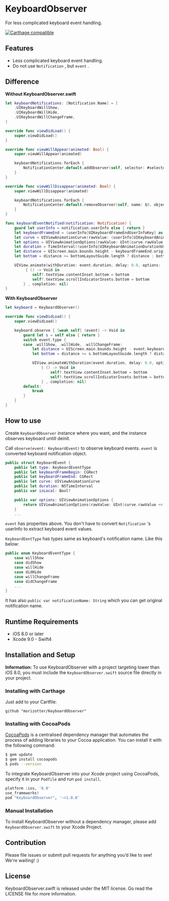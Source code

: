 # KeyboardObserver
For less complicated keyboard event handling.

[![Carthage compatible](https://img.shields.io/badge/Carthage-compatible-4BC51D.svg?style=flat)](https://github.com/Carthage/Carthage)

## Features

- Less complicated keyboard event handling.
- Do not use `Notification` , but `event` .

## Difference

**Without KeyboardObserver.swift**

```Swift
let keyboardNotifications: [Notification.Name] = [
    .UIKeyboardWillShow,
    .UIKeyboardWillHide,
    .UIKeyboardWillChangeFrame,
]

override func viewDidLoad() {
    super.viewDidLoad()
}

override func viewWillAppear(animated: Bool) {
    super.viewWillAppear(animated)

    keyboardNotifications.forEach {
        NotificationCenter.default.addObserver(self, selector: #selector(keyboardEventNotified:), name: $0, object: nil)
    }
}

override func viewWillDisappear(animated: Bool) {
    super.viewWillDisappear(animated)

    keyboardNotifications.forEach {
        NotificationCenter.default.removeObserver(self, name: $0, object: nil)
    }
}

func keyboardEventNotified(notification: Notification) {
    guard let userInfo = notification.userInfo else { return }
    let keyboardFrameEnd = (userInfo[UIKeyboardFrameEndUserInfoKey] as! NSValue).cgRectValue
    let curve = UIViewAnimationCurve(rawValue: (userInfo[UIKeyboardAnimationCurveUserInfoKey] as! NSNumber).integerValue)!
    let options = UIViewAnimationOptions(rawValue: UInt(curve.rawValue << 16))
    let duration = TimeInterval((userInfo[UIKeyboardAnimationDurationUserInfoKey] as! NSNumber).doubleValue)
    let distance = UIScreen.main.bounds.height - keyboardFrameEnd.origin.y
    let bottom = distance >= bottomLayoutGuide.length ? distance : bottomLayoutGuide.length

    UIView.animate(withDuration: event.duration, delay: 0.0, options: [event.options], animations:
         { () -> Void in
            self?.textView.contentInset.bottom = bottom
            self?.textView.scrollIndicatorInsets.bottom = bottom
        } , completion: nil)
}
```

**With KeyboardObserver**

```Swift
let keyboard = KeyboardObserver()

override func viewDidLoad() {
    super.viewDidLoad()

    keyboard.observe { [weak self] (event) -> Void in
        guard let s = self else { return }
        switch event.type {
        case .willShow, .willHide, .willChangeFrame:
            let distance = UIScreen.main.bounds.height - event.keyboardFrameEnd.origin.y
            let bottom = distance >= s.bottomLayoutGuide.length ? distance : s.bottomLayoutGuide.length

            UIView.animateWithDuration(event.duration, delay: 0.0, options: [event.options], animations:
                { () -> Void in
                    self?.textView.contentInset.bottom = bottom
                    self?.textView.scrollIndicatorInsets.bottom = bottom
                } , completion: nil)
        default:
            break
        }
    }
}
```

## How to use

Create `KeyboardObserver` instance where you want, and the instance observes keyboard untill deinit.

Call `observe(event: KeyboardEvent)` to observe keyboard events. `event` is converted keyboard notification object.

```swift
public struct KeyboardEvent {
    public let type: KeyboardEventType
    public let keyboardFrameBegin: CGRect
    public let keyboardFrameEnd: CGRect
    public let curve: UIViewAnimationCurve
    public let duration: NSTimeInterval
    public var isLocal: Bool?

    public var options: UIViewAnimationOptions {
        return UIViewAnimationOptions(rawValue: UInt(curve.rawValue << 16))
    }
    ...
```

`event` has properties above. You don't have to convert `Notification` 's userInfo to extract keyboard event values.

`KeyboardEentType` has types same as keyboard's notification name. Like this below:

```Swift
public enum KeyboardEventType {
    case willShow
    case didShow
    case willHide
    case didHide
    case willChangeFrame
    case didChangeFrame
    ...
}
```

It has also `public var notificationName: String` which you can get original notification name.

## Runtime Requirements

- iOS 8.0 or later
- Xcode 9.0 - Swift4

## Installation and Setup

**Information:** To use KeyboardObserver with a project targeting lower than iOS 8.0, you must include the `KeyboardObserver.swift` source file directly in your project.

### Installing with Carthage

Just add to your Cartfile:

```ogdl
github "morizotter/KeyboardObserver"
```

### Installing with CocoaPods

[CocoaPods](http://cocoapods.org) is a centralised dependency manager that automates the process of adding libraries to your Cocoa application. You can install it with the following command:

```bash
$ gem update
$ gem install cocoapods
$ pods --version
```

To integrate KeyboardObserver into your Xcode project using CocoaPods, specify it in your `Podfile` and run `pod install`.

```bash
platform :ios, '8.0'
use_frameworks!
pod "KeyboardObserver", '~>1.0.0'
```

### Manual Installation

To install KeyboardObserver without a dependency manager, please add `KeyboardObserver.swift` to your Xcode Project.

## Contribution

Please file issues or submit pull requests for anything you’d like to see! We're waiting! :)

## License
KeyboardObserver.swift is released under the MIT license. Go read the LICENSE file for more information.

